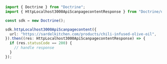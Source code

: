 <!-- Start SDK Example Usage -->
```typescript
import { Doctrine } from "Doctrine";
import { HttpLocalhost3000ApiScanpagecontentResponse } from "Doctrine/dist/sdk/models/operations";

const sdk = new Doctrine();

sdk.httpLocalhost3000ApiScanpagecontent({
  url: "https://sardelkitchen.com/products/chili-infused-olive-oil",
}).then((res: HttpLocalhost3000ApiScanpagecontentResponse) => {
  if (res.statusCode == 200) {
    // handle response
  }
});
```
<!-- End SDK Example Usage -->